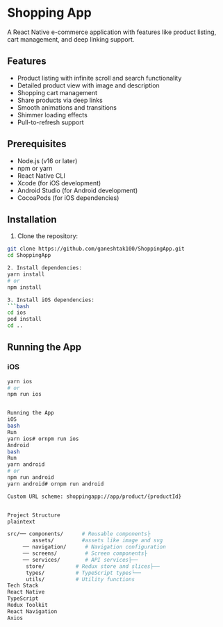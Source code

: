 # Shopping App

A React Native e-commerce application with features like product listing, cart management, and deep linking support.

## Features

- Product listing with infinite scroll and search functionality
- Detailed product view with image and description
- Shopping cart management
- Share products via deep links
- Smooth animations and transitions
- Shimmer loading effects
- Pull-to-refresh support

## Prerequisites

- Node.js (v16 or later)
- npm or yarn
- React Native CLI
- Xcode (for iOS development)
- Android Studio (for Android development)
- CocoaPods (for iOS dependencies)

## Installation

1. Clone the repository:
```bash
git clone https://github.com/ganeshtak100/ShoppingApp.git
cd ShoppingApp

2. Install dependencies:
yarn install
# or
npm install

3. Install iOS dependencies:
```bash
cd ios
pod install
cd ..
``` 
## Running the App
### iOS
```bash
yarn ios
# or
npm run ios


Running the App
iOS
bash
Run
yarn ios# ornpm run ios
Android
bash
Run
yarn android
# or
npm run android
yarn android# ornpm run android

Custom URL scheme: shoppingapp://app/product/{productId}


Project Structure
plaintext

src/── components/      # Reusable components├
        assets/         #assets like image and svg
     ── navigation/      # Navigation configuration
     ── screens/         # Screen components├
     ── services/        # API services├──
      store/          # Redux store and slices├── 
      types/          # TypeScript types└── 
      utils/          # Utility functions
Tech Stack
React Native
TypeScript
Redux Toolkit
React Navigation
Axios
```

